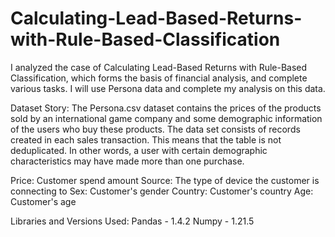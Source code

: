 # Calculating-Lead-Based-Returns-with-Rule-Based-Classification

I analyzed the case of Calculating Lead-Based Returns with Rule-Based Classification, which forms the basis of financial analysis, and complete various tasks. I will use Persona data and complete my analysis on this data.


Dataset Story:
The Persona.csv dataset contains the prices of the products sold by an international game company and some demographic information of the users who buy these products. The data set consists of records created in each sales transaction. This means that the table is not deduplicated. In other words, a user with certain demographic characteristics may have made more than one purchase.

Price: Customer spend amount
Source: The type of device the customer is connecting to
Sex: Customer's gender
Country: Customer's country
Age: Customer's age


Libraries and Versions Used:
Pandas - 1.4.2
Numpy - 1.21.5
